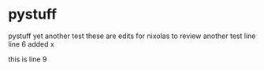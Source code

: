 # pystuff
pystuff
yet another test
these are edits for nixolas to review
another test line
line 6 added
x

this is line 9